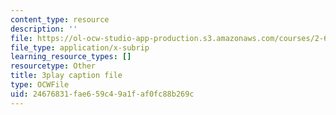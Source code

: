 ```yaml
---
content_type: resource
description: ''
file: https://ol-ocw-studio-app-production.s3.amazonaws.com/courses/2-627-fundamentals-of-photovoltaics-fall-2013/24676831fae659c49a1faf0fc88b269c_qIJx2PRGKqw.vtt
file_type: application/x-subrip
learning_resource_types: []
resourcetype: Other
title: 3play caption file
type: OCWFile
uid: 24676831-fae6-59c4-9a1f-af0fc88b269c
---
```

